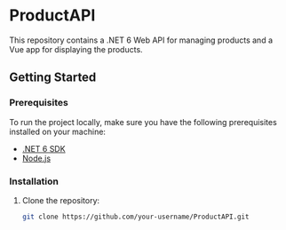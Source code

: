 # ProductAPI

This repository contains a .NET 6 Web API for managing products and a Vue app for displaying the products.

## Getting Started

### Prerequisites

To run the project locally, make sure you have the following prerequisites installed on your machine:

- [.NET 6 SDK](https://dotnet.microsoft.com/download/dotnet/6.0)
- [Node.js](https://nodejs.org)

### Installation

1. Clone the repository:
   ```bash
   git clone https://github.com/your-username/ProductAPI.git
   ```
